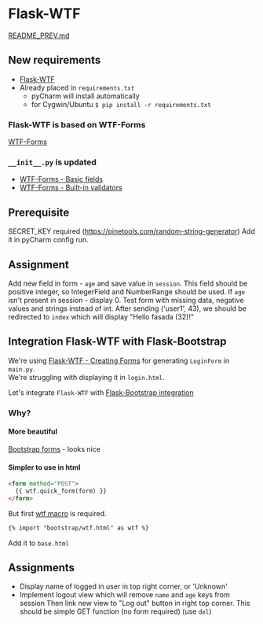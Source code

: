 # Flask-WTF

[README_PREV.md](./README_PREV.md)

## New requirements
* [Flask-WTF][]
* Already placed in `requirements.txt`
  * pyCharm will  install automatically
  * for Cygwin/Ubuntu `$ pip install -r requirements.txt`

### Flask-WTF is based on WTF-Forms
[WTF-Forms][]

### `__init__.py` is updated
* [WTF-Forms - Basic fields][]
* [WTF-Forms - Built-in validators][]

## Prerequisite 
SECRET_KEY required (https://pinetools.com/random-string-generator)
Add it in pyCharm config run.

## Assignment
Add new field in form - `age` and save value in `session`.
This field should be positive integer, so IntegerField and NumberRange should be used.
If `age` isn't present in session - display 0.
Test form with missing data, negative values and strings instead of int.
After sending ('user1', 43), we should be redirected to `index` which will display "Hello fasada (32)!"


## Integration Flask-WTF with Flask-Bootstrap
We're using [Flask-WTF - Creating Forms][] for generating `LoginForm` in `main.py`.  
We're struggling with displaying it in `login.html`.

Let's integrate `Flask-WTF` with [Flask-Bootstrap integration][]

### Why?
#### More beautiful
[Bootstrap forms][] - looks nice

#### Simpler to use in html
```html
<form method="POST">
  {{ wtf.quick_form(form) }}
</form>
```

But first [wtf macro][] is required.
```html
{% import "bootstrap/wtf.html" as wtf %}
```
Add it to `base.html`

## Assignments
* Display name of logged in user in top right corner, or 'Unknown'
* Implement logout view which will remove `name` and `age` keys from session
Then link new view to "Log out" button in right top corner.
This should be simple GET function (no form required)
(use `del`)

[Flask-WTF]: https://flask-wtf.readthedocs.io/en/stable/
[WTF-Forms]: https://wtforms.readthedocs.io/en/2.3.x/
[WTF-Forms - Basic fields]: https://wtforms.readthedocs.io/en/2.3.x/fields/#basic-fields
[WTF-Forms - Built-in validators]: https://wtforms.readthedocs.io/en/2.3.x/validators/#built-in-validators
[Flask-WTF - Creating Forms]: https://flask-wtf.readthedocs.io/en/stable/quickstart.html#creating-forms
[Flask-Bootstrap integration]: https://pythonhosted.org/Flask-Bootstrap/basic-usage.html
[Bootstrap forms]: https://getbootstrap.com/docs/3.3/css/#forms
[wtf macro]: https://pythonhosted.org/Flask-Bootstrap/macros.html#macros
